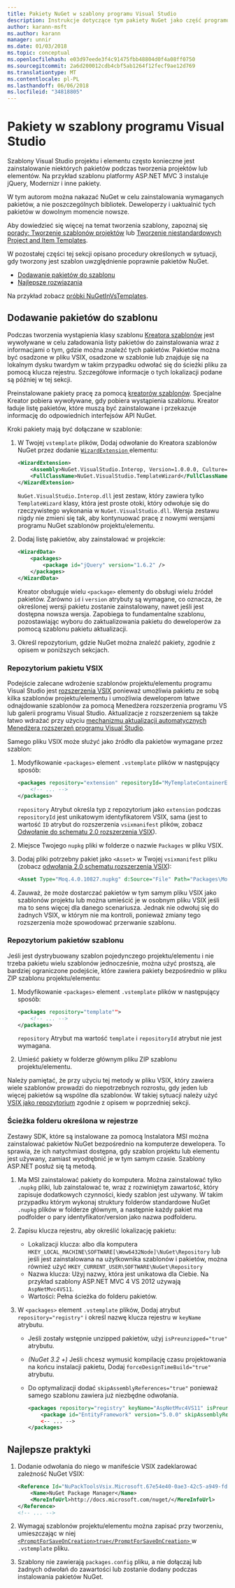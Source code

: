 ```yaml
---
title: Pakiety NuGet w szablony programu Visual Studio
description: Instrukcje dotyczące tym pakiety NuGet jako część programu Visual Studio szablonów projektów i elementów.
author: karann-msft
ms.author: karann
manager: unnir
ms.date: 01/03/2018
ms.topic: conceptual
ms.openlocfilehash: e03d97eede3f4c91475fbb48804d0f4a08ff0750
ms.sourcegitcommit: 2a6d200012cdb4cbf5ab1264f12fecf9ae12d769
ms.translationtype: MT
ms.contentlocale: pl-PL
ms.lasthandoff: 06/06/2018
ms.locfileid: "34818805"
---
```

# <a name="packages-in-visual-studio-templates"></a>Pakiety w szablony programu Visual Studio

Szablony Visual Studio projektu i elementu często konieczne jest zainstalowanie niektórych pakietów podczas tworzenia projektów lub elementów. Na przykład szablonu platformy ASP.NET MVC 3 instaluje jQuery, Modernizr i inne pakiety.

W tym autorom można nakazać NuGet w celu zainstalowania wymaganych pakietów, a nie poszczególnych bibliotek. Deweloperzy i uaktualnić tych pakietów w dowolnym momencie nowsze.

Aby dowiedzieć się więcej na temat tworzenia szablony, zapoznaj się [porady: Tworzenie szablonów projektów](/visualstudio/ide/how-to-create-project-templates) lub [Tworzenie niestandardowych Project and Item Templates](/visualstudio/extensibility/creating-custom-project-and-item-templates).

W pozostałej części tej sekcji opisano procedury określonych w sytuacji, gdy tworzony jest szablon uwzględnienie poprawnie pakietów NuGet.

- [Dodawanie pakietów do szablonu](#adding-packages-to-a-template)
- [Najlepsze rozwiązania](#best-practices)

Na przykład zobacz [próbki NuGetInVsTemplates](https://bitbucket.org/marcind/nugetinvstemplates).

## <a name="adding-packages-to-a-template"></a>Dodawanie pakietów do szablonu

Podczas tworzenia wystąpienia klasy szablonu [Kreatora szablonów](/visualstudio/extensibility/how-to-use-wizards-with-project-templates) jest wywoływane w celu załadowania listy pakietów do zainstalowania wraz z informacjami o tym, gdzie można znaleźć tych pakietów. Pakietów można być osadzone w pliku VSIX, osadzone w szablonie lub znajduje się na lokalnym dysku twardym w takim przypadku odwołać się do ścieżki pliku za pomocą klucza rejestru. Szczegółowe informacje o tych lokalizacji podane są później w tej sekcji.

Preinstalowane pakiety pracę za pomocą [kreatorów szablonów](/visualstudio/extensibility/how-to-use-wizards-with-project-templates). Specjalne Kreator pobiera wywoływane, gdy pobiera wystąpienia szablonu. Kreator ładuje listę pakietów, które muszą być zainstalowane i przekazuje informację do odpowiednich interfejsów API NuGet.

Kroki pakiety mają być dołączane w szablonie:

1. W Twojej `vstemplate` plików, Dodaj odwołanie do Kreatora szablonów NuGet przez dodanie [ `WizardExtension` ](/visualstudio/extensibility/wizardextension-element-visual-studio-templates) elementu:

    ```xml
    <WizardExtension>
        <Assembly>NuGet.VisualStudio.Interop, Version=1.0.0.0, Culture=neutral, PublicKeyToken=b03f5f7f11d50a3a</Assembly>
        <FullClassName>NuGet.VisualStudio.TemplateWizard</FullClassName>
    </WizardExtension>
    ```

    `NuGet.VisualStudio.Interop.dll` jest zestaw, który zawiera tylko `TemplateWizard` klasy, która jest proste otoki, który odwołuje się do rzeczywistego wykonania w `NuGet.VisualStudio.dll`. Wersja zestawu nigdy nie zmieni się tak, aby kontynuować pracę z nowymi wersjami programu NuGet szablonów projektu/elementu.

1. Dodaj listę pakietów, aby zainstalować w projekcie:

    ```xml
    <WizardData>
        <packages>
            <package id="jQuery" version="1.6.2" />
        </packages>
    </WizardData>
    ```

    Kreator obsługuje wielu `<package>` elementy do obsługi wielu źródeł pakietów. Zarówno `id` i `version` atrybuty są wymagane, co oznacza, że określonej wersji pakietu zostanie zainstalowany, nawet jeśli jest dostępna nowsza wersja. Zapobiega to fundamentalne szablonu, pozostawiając wyboru do zaktualizowania pakietu do deweloperów za pomocą szablonu pakietu aktualizacji.

1. Określ repozytorium, gdzie NuGet można znaleźć pakiety, zgodnie z opisem w poniższych sekcjach.

### <a name="vsix-package-repository"></a>Repozytorium pakietu VSIX

Podejście zalecane wdrożenie szablonów projektu/elementu programu Visual Studio jest [rozszerzenia VSIX](/visualstudio/extensibility/shipping-visual-studio-extensions) ponieważ umożliwia pakietu ze sobą kilka szablonów projektu/elementu i umożliwia deweloperom łatwe odnajdowanie szablonów za pomocą Menedżera rozszerzenia programu VS lub galerii programu Visual Studio. Aktualizacje z rozszerzeniem są także łatwo wdrażać przy użyciu [mechanizmu aktualizacji automatycznych Menedżera rozszerzeń programu Visual Studio](/visualstudio/extensibility/how-to-update-a-visual-studio-extension).

Samego pliku VSIX może służyć jako źródło dla pakietów wymagane przez szablon:

1. Modyfikowanie `<packages>` element `.vstemplate` plików w następujący sposób:

    ```xml
    <packages repository="extension" repositoryId="MyTemplateContainerExtensionId">
        <!-- ... -->
    </packages>
    ```

    `repository` Atrybut określa typ z repozytorium jako `extension` podczas `repositoryId` jest unikatowym identyfikatorem VSIX, sama (jest to wartość `ID` atrybut do rozszerzenia `vsixmanifest` plików, zobacz [ Odwołanie do schematu 2.0 rozszerzenia VSIX](/visualstudio/extensibility/vsix-extension-schema-2-0-reference)).

1. Miejsce Twojego `nupkg` pliki w folderze o nazwie `Packages` w pliku VSIX.

1. Dodaj pliki potrzebny pakiet jako `<Asset>` w Twojej `vsixmanifest` pliku (zobacz [odwołania 2.0 schematu rozszerzenia VSIX](/visualstudio/extensibility/vsix-extension-schema-2-0-reference)):

    ```xml
    <Asset Type="Moq.4.0.10827.nupkg" d:Source="File" Path="Packages\Moq.4.0.10827.nupkg" d:VsixSubPath="Packages" />
    ```

1. Zauważ, że może dostarczać pakietów w tym samym pliku VSIX jako szablonów projektu lub można umieścić je w osobnym pliku VSIX jeśli ma to sens więcej dla danego scenariusza. Jednak nie odwołuj się do żadnych VSIX, w którym nie ma kontroli, ponieważ zmiany tego rozszerzenia może spowodować przerwanie szablonu.

### <a name="template-package-repository"></a>Repozytorium pakietów szablonu

Jeśli jest dystrybuowany szablon pojedynczego projektu/elementu i nie trzeba pakietu wielu szablonów jednocześnie, można użyć prostszą, ale bardziej ograniczone podejście, które zawiera pakiety bezpośrednio w pliku ZIP szablonu projektu/elementu:

1. Modyfikowanie `<packages>` element `.vstemplate` plików w następujący sposób:

    ```xml
    <packages repository="template"">
        <!-- ... -->
    </packages>
    ```

    `repository` Atrybut ma wartość `template` i `repositoryId` atrybut nie jest wymagana.

1. Umieść pakiety w folderze głównym pliku ZIP szablonu projektu/elementu.

Należy pamiętać, że przy użyciu tej metody w pliku VSIX, który zawiera wiele szablonów prowadzi do niepotrzebnych rozrostu, gdy jeden lub więcej pakietów są wspólne dla szablonów. W takiej sytuacji należy użyć [VSIX jako repozytorium](#vsix-package-repository) zgodnie z opisem w poprzedniej sekcji.

### <a name="registry-specified-folder-path"></a>Ścieżka folderu określona w rejestrze

Zestawy SDK, które są instalowane za pomocą Instalatora MSI można zainstalować pakietów NuGet bezpośrednio na komputerze dewelopera. To sprawia, że ich natychmiast dostępna, gdy szablon projektu lub elementu jest używany, zamiast wyodrębnić je w tym samym czasie. Szablony ASP.NET posłuż się tą metodą.

1. Ma MSI zainstalować pakiety do komputera. Można zainstalować tylko `.nupkg` pliki, lub zainstalować te, wraz z rozwiniętym zawartość, który zapisuje dodatkowych czynności, kiedy szablon jest używany. W takim przypadku którym wykonaj struktury folderów standardowe NuGet `.nupkg` plików w folderze głównym, a następnie każdy pakiet ma podfolder o pary identyfikator/version jako nazwa podfolderu.

1. Zapisu klucza rejestru, aby określić lokalizację pakietu:

    - Lokalizacji klucza: albo dla komputera `HKEY_LOCAL_MACHINE\SOFTWARE[\Wow6432Node]\NuGet\Repository` lub jeśli jest zainstalowana na użytkownika szablonów i pakietów, można również użyć `HKEY_CURRENT_USER\SOFTWARE\NuGet\Repository`
    - Nazwa klucza: Użyj nazwy, która jest unikatowa dla Ciebie. Na przykład szablony ASP.NET MVC 4 VS 2012 używają `AspNetMvc4VS11`.
    - Wartości: Pełna ścieżka do folderu pakietów.

1. W `<packages>` element `.vstemplate` plików, Dodaj atrybut `repository="registry"` i określ nazwę klucza rejestru w `keyName` atrybutu.

    - Jeśli zostały wstępnie unzipped pakietów, użyj `isPreunzipped="true"` atrybutu.
    - *(NuGet 3.2 +)*  Jeśli chcesz wymusić kompilację czasu projektowania na końcu instalacji pakietu, Dodaj `forceDesignTimeBuild="true"` atrybutu.
    - Do optymalizacji dodać `skipAssemblyReferences="true"` ponieważ samego szablonu zawiera już niezbędne odwołania.

        ```xml
        <packages repository="registry" keyName="AspNetMvc4VS11" isPreunzipped="true">
            <package id="EntityFramework" version="5.0.0" skipAssemblyReferences="true" />
            <-- ... -->
        </packages>
        ```

## <a name="best-practices"></a>Najlepsze praktyki

1. Dodanie odwołania do niego w manifeście VSIX zadeklarować zależność NuGet VSIX:

    ```xml
    <Reference Id="NuPackToolsVsix.Microsoft.67e54e40-0ae3-42c5-a949-fddf5739e7a5" MinVersion="1.7.30402.9028">
        <Name>NuGet Package Manager</Name>
        <MoreInfoUrl>http://docs.microsoft.com/nuget/</MoreInfoUrl>
    </Reference>
    <!-- ... -->
    ```

1. Wymagaj szablonów projektu/elementu można zapisać przy tworzeniu, umieszczając w niej [ `<PromptForSaveOnCreation>true</PromptForSaveOnCreation>` ](/visualstudio/extensibility/promptforsaveoncreation-element-visual-studio-templates) w `.vstemplate` pliku.

1. Szablony nie zawierają `packages.config` pliku, a nie dołączaj lub żadnych odwołań do zawartości lub zostanie dodany podczas instalowania pakietów NuGet.
